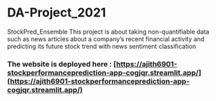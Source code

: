 # DA-Project_2021
StockPred_Ensemble
This project is about taking non-quantifiable data such as news articles about a
company’s recent financial activity and predicting its future stock trend with news
sentiment classification

### The website is deployed here : [https://ajith6901-stockperformanceprediction-app-cogjqr.streamlit.app/](https://ajith6901-stockperformanceprediction-app-cogjqr.streamlit.app/)
